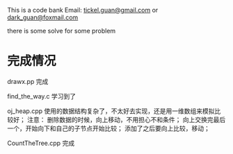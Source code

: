 
This is a code bank 
Email: tickel.guan@gmail.com or dark_guan@foxmail.com

there is some solve for some problem

# 完成情况

drawx.pp 完成

find_the_way.c 学习到了

oj_heap.cpp 使用的数据结构复杂了，不太好去实现，还是用一维数组来模拟比较好；
            注意：
            删除数据的时候，向上移动，不用担心不和条件；
            向上交换完最后一个，开始向下和自己的子节点开始比较；
            添加了之后要向上比较，移动；

CountTheTree.cpp 完成

